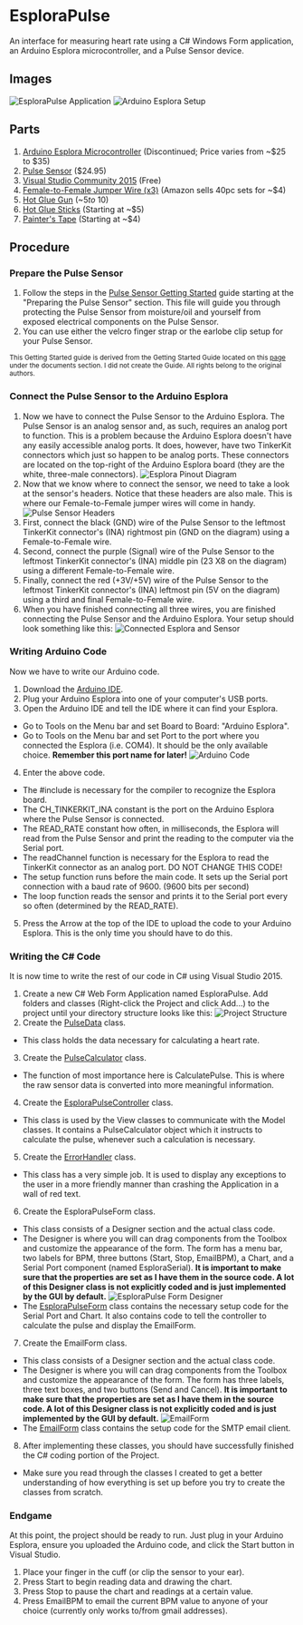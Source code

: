 # EsploraPulse
An interface for measuring heart rate using a C# Windows Form application, an Arduino Esplora microcontroller, and a Pulse Sensor device.

## Images
![EsploraPulse Application](https://github.com/jwalke24/EsploraPulse/blob/master/Resources/Images/EsploraPulseApp.png "EsploraPulse Application") ![Arduino Esplora Setup](https://github.com/jwalke24/EsploraPulse/blob/master/Resources/Images/EsploraSetup.jpg "Arduino Esplora Setup")

## Parts
1. [Arduino Esplora Microcontroller](http://www.amazon.com/s/ref=nb_sb_noss_2?url=search-alias%3Daps&field-keywords=arduino+esplora) (Discontinued; Price varies from ~$25 to $35)
2. [Pulse Sensor](https://www.sparkfun.com/products/11574) ($24.95)
3. [Visual Studio Community 2015](https://www.visualstudio.com/en-us/downloads/download-visual-studio-vs.aspx) (Free)
4. [Female-to-Female Jumper Wire (x3)](http://www.amazon.com/s/ref=nb_sb_noss_2?url=search-alias%3Daps&field-keywords=female+to+female+jumper+wire&rh=i%3Aaps%2Ck%3Afemale+to+female+jumper+wire) (Amazon sells 40pc sets for ~$4)
5. [Hot Glue Gun](http://www.amazon.com/s/ref=nb_sb_noss_2?url=search-alias%3Daps&field-keywords=hot+glue+gun) (~$5 to ~$10)
6. [Hot Glue Sticks](http://www.amazon.com/s/ref=nb_sb_noss_2?url=search-alias%3Daps&field-keywords=hot+glue+sticks&rh=i%3Aaps%2Ck%3Ahot+glue+sticks) (Starting at ~$5)
7. [Painter's Tape](http://www.amazon.com/s/ref=nb_sb_noss_1?url=search-alias%3Daps&field-keywords=painter%27s+tape&rh=i%3Aaps%2Ck%3Apainter%27s+tape) (Starting at ~$4)

## Procedure

### Prepare the Pulse Sensor
1. Follow the steps in the [Pulse Sensor Getting Started](https://github.com/jwalke24/EsploraPulse/blob/master/Resources/PulseSensorGettingStarted.pdf) guide starting at the "Preparing the Pulse Sensor" section. This file will guide you through protecting the Pulse Sensor from moisture/oil and yourself from exposed electrical components on the Pulse Sensor.
2. You can use either the velcro finger strap or the earlobe clip setup for your Pulse Sensor.

<sub>This Getting Started guide is derived from the Getting Started Guide located on this [page](https://www.sparkfun.com/products/11574) under the documents section. I did not create the Guide. All rights belong to the original authors.</sub>

### Connect the Pulse Sensor to the Arduino Esplora
1. Now we have to connect the Pulse Sensor to the Arduino Esplora. The Pulse Sensor is an analog sensor and, as such, requires an analog port to function. This is a problem because the Arduino Esplora doesn't have any easily accessible analog ports. It does, however, have two TinkerKit connectors which just so happen to be analog ports. These connectors are located on the top-right of the Arduino Esplora board (they are the white, three-male connectors). ![Esplora Pinout Diagram](https://github.com/jwalke24/EsploraPulse/blob/master/Resources/Images/ArduinoHeaders.PNG "Esplora Pinout")
2. Now that we know where to connect the sensor, we need to take a look at the sensor's headers. Notice that these headers are also male. This is where our Female-to-Female jumper wires will come in handy.![Pulse Sensor Headers](https://github.com/jwalke24/EsploraPulse/blob/master/Resources/Images/PulseSensorHeaders.PNG "Sensor Headers")
  1. First, connect the black (GND) wire of the Pulse Sensor to the leftmost TinkerKit connector's (INA) rightmost pin (GND on the diagram) using a Female-to-Female wire.
  2. Second, connect the purple (Signal) wire of the Pulse Sensor to the leftmost TinkerKit connector's (INA) middle pin (23 X8 on the diagram) using a different Female-to-Female wire.
  3. Finally, connect the red (+3V/+5V) wire of the Pulse Sensor to the leftmost TinkerKit connector's (INA) leftmost pin (5V on the diagram) using a third and final Female-to-Female wire.
3. When you have finished connecting all three wires, you are finished connecting the Pulse Sensor and the Arduino Esplora. Your setup should look something like this: ![Connected Esplora and Sensor](https://github.com/jwalke24/EsploraPulse/blob/master/Resources/Images/Connected.jpg "Connected Esplora and Sensor")

### Writing Arduino Code
Now we have to write our Arduino code.

1. Download the [Arduino IDE](https://www.arduino.cc/en/Main/Software).
2. Plug your Arduino Esplora into one of your computer's USB ports.
3. Open the Arduino IDE and tell the IDE where it can find your Esplora.
  * Go to Tools on the Menu bar and set Board to Board: "Arduino Esplora".
  * Go to Tools on the Menu bar and set Port to the port where you connected the Esplora (i.e. COM4). It should be the only available choice. **Remember this port name for later!** ![Arduino Code](https://github.com/jwalke24/EsploraPulse/blob/master/Resources/Images/ArduinoCode.PNG "Arduino Code")
4. Enter the above code. 
  * The #include is necessary for the compiler to recognize the Esplora board.
  * The CH_TINKERKIT_INA constant is the port on the Arduino Esplora where the Pulse Sensor is connected.
  * The READ_RATE constant how often, in milliseconds, the Esplora will read from the Pulse Sensor and print the reading to the computer via the Serial port.
  * The readChannel function is necessary for the Esplora to read the TinkerKit connector as an analog port. DO NOT CHANGE THIS CODE!
  * The setup function runs before the main code. It sets up the Serial port connection with a baud rate of 9600. (9600 bits per second)
  * The loop function reads the sensor and prints it to the Serial port every so often (determined by the READ_RATE).
5. Press the Arrow at the top of the IDE to upload the code to your Arduino Esplora. This is the only time you should have to do this.

### Writing the C# Code
It is now time to write the rest of our code in C# using Visual Studio 2015.

1. Create a new C# Web Form Application named EsploraPulse. Add folders and classes (Right-click the Project and click Add...) to the project until your directory structure looks like this: ![Project Structure](https://github.com/jwalke24/EsploraPulse/blob/master/Resources/Images/DirectoryStructure.png "Project Structure")
2. Create the [PulseData](https://github.com/jwalke24/EsploraPulse/blob/master/EsploraPulse/Model/PulseData.cs) class.
  * This class holds the data necessary for calculating a heart rate.
3. Create the [PulseCalculator](https://github.com/jwalke24/EsploraPulse/blob/master/EsploraPulse/Model/PulseCalculator.cs) class.
  * The function of most importance here is CalculatePulse. This is where the raw sensor data is converted into more meaningful information.
4. Create the [EsploraPulseController](https://github.com/jwalke24/EsploraPulse/blob/master/EsploraPulse/Controller/EsploraPulseController.cs) class.
  * This class is used by the View classes to communicate with the Model classes. It contains a PulseCalculator object which it instructs to calculate the pulse, whenever such a calculation is necessary.
5. Create the [ErrorHandler](https://github.com/jwalke24/EsploraPulse/blob/master/EsploraPulse/Static/ErrorHandler.cs) class.
  * This class has a very simple job. It is used to display any exceptions to the user in a more friendly manner than crashing the Application in a wall of red text.
6. Create the EsploraPulseForm class.
  * This class consists of a Designer section and the actual class code.
  * The Designer is where you will can drag components from the Toolbox and customize the appearance of the form. The form has a menu bar, two labels for BPM, three buttons (Start, Stop, EmailBPM), a Chart, and a Serial Port component (named EsploraSerial). **It is important to make sure that the properties are set as I have them in the source code. A lot of this Designer class is not explicitly coded and is just implemented by the GUI by default.** ![EsploraPulse Form Designer](https://github.com/jwalke24/EsploraPulse/blob/master/Resources/Images/EsploraPulseForm.png "Designer Form")
  * The [EsploraPulseForm](https://github.com/jwalke24/EsploraPulse/blob/master/EsploraPulse/View/EsploraPulseForm.cs) class contains the necessary setup code for the Serial Port and Chart. It also contains code to tell the controller to calculate the pulse and display the EmailForm.
7. Create the EmailForm class.
  * This class consists of a Designer section and the actual class code.
  * The Designer is where you will can drag components from the Toolbox and customize the appearance of the form. The form has three labels, three text boxes, and two buttons (Send and Cancel). **It is important to make sure that the properties are set as I have them in the source code. A lot of this Designer class is not explicitly coded and is just implemented by the GUI by default.** ![EmailForm](https://github.com/jwalke24/EsploraPulse/blob/master/Resources/Images/EmailForm.png)
  * The [EmailForm](https://github.com/jwalke24/EsploraPulse/blob/master/EsploraPulse/View/EmailForm.cs) class contains the setup code for the SMTP email client.
8. After implementing these classes, you should have successfully finished the C# coding portion of the Project.
  * Make sure you read through the classes I created to get a better understanding of how everything is set up before you try to create the classes from scratch.

### Endgame
At this point, the project should be ready to run. Just plug in your Arduino Esplora, ensure you uploaded the Arduino code, and click the Start button in Visual Studio.
  1. Place your finger in the cuff (or clip the sensor to your ear).
  1. Press Start to begin reading data and drawing the chart.
  2. Press Stop to pause the chart and readings at a certain value.
  3. Press EmailBPM to email the current BPM value to anyone of your choice (currently only works to/from gmail addresses).
